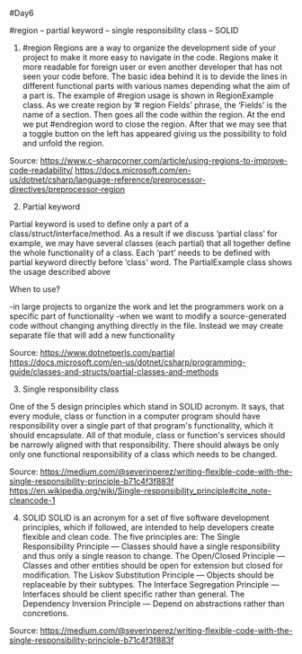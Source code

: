 #Day6

#region – partial keyword – single responsibility class – SOLID

1.	#region
Regions are a way to organize the development side of your project to make it more easy to navigate in the code. Regions make it more readable for foreign user or even another developer that has not seen your code before. The basic idea behind it is to devide the lines in different functional parts with various names depending what the aim of a part is. The example of #region usage is shown in RegionExample class. As we create region by ’# region Fields’ phrase, the ‘Fields’ is the name of a section. Then goes all the code within the region. At the end we put #endregion word to close the region. After that we may see that a toggle button on the left has appeared giving us the possibility to fold and unfold the region.

Source:
https://www.c-sharpcorner.com/article/using-regions-to-improve-code-readability/
https://docs.microsoft.com/en-us/dotnet/csharp/language-reference/preprocessor-directives/preprocessor-region

2.	Partial keyword

Partial keyword is used to define only a part of a class/struct/interface/method. As a result if we discuss ‘partial class’ for example, we may have several classes (each partial) that all together define the whole functionality of a class. Each ‘part’ needs to be defined with partial keyword directly before ‘class’ word. The PartialExample class shows the usage described above

When to use?

-in large projects to organize the work and let the programmers work on a specific part of functionality
-when we want to modify a source-generated code without changing anything directly in the file. Instead we may create separate file that will add a new functionality

Source:
https://www.dotnetperls.com/partial
https://docs.microsoft.com/en-us/dotnet/csharp/programming-guide/classes-and-structs/partial-classes-and-methods




3.	Single responsibility class

 One of the 5 design principles which stand in SOLID acronym. It says, that  every module, class or function in a computer program should have responsibility over a single part of that program's functionality, which it should encapsulate. All of that module, class or function's services should be narrowly aligned with that responsibility. There should always be only only one functional responsibility of a class which needs to be changed.

Source:
https://medium.com/@severinperez/writing-flexible-code-with-the-single-responsibility-principle-b71c4f3f883f
https://en.wikipedia.org/wiki/Single-responsibility_principle#cite_note-cleancode-1

4.	SOLID
SOLID is an acronym for a set of five software development principles, which if followed, are intended to help developers create flexible and clean code. The five principles are:
The Single Responsibility Principle — Classes should have a single responsibility and thus only a single reason to change.
The Open/Closed Principle — Classes and other entities should be open for extension but closed for modification.
The Liskov Substitution Principle — Objects should be replaceable by their subtypes.
The Interface Segregation Principle — Interfaces should be client specific rather than general.
The Dependency Inversion Principle — Depend on abstractions rather than concretions.

Source:
https://medium.com/@severinperez/writing-flexible-code-with-the-single-responsibility-principle-b71c4f3f883f
